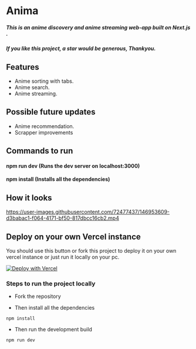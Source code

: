 # Anima

##### This is an anime discovery and anime streaming web-app built on Next.js .

##### If you like this project, a star would be generous, Thankyou.

## Features

- Anime sorting with tabs.
- Anime search.
- Anime streaming.

## Possible future updates

- Anime recommendation.
- Scrapper improvements

## Commands to run

#### npm run dev (Runs the dev server on localhost:3000)

#### npm install (Installs all the dependencies)

## How it looks

https://user-images.githubusercontent.com/72477437/146953609-d3babac1-f064-4171-bf50-817dbcc16cb2.mp4

## Deploy on your own Vercel instance

You should use this button or fork this project to deploy it on your own vercel instance or just run it locally on your pc.

[![Deploy with Vercel](https://vercel.com/button)](https://vercel.com/new/clone?repository-url=https%3A%2F%2Fgithub.com%2FLargonarco%2FAnima&project-name=anima-clone&repo-name=anima-clone)

### Steps to run the project locally

- Fork the repository

- Then install all the dependencies

```
npm install
```

- Then run the development build

```
npm run dev
```

